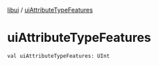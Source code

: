 [libui](README.md) / [uiAttributeTypeFeatures](ui-attribute-type-features.md)

# uiAttributeTypeFeatures

`val uiAttributeTypeFeatures: UInt`
